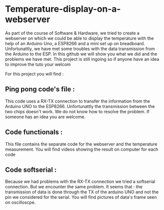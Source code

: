 # Temperature-display-on-a-webserver
As part of the course of Software & Hardware, we tried to create a webserver on which we could be able to display the temperature with the help of an Arduino Uno, a ESP8266 and a mini set up on breadboard. Unfortunattly, we have met some troubles with the data transmission from the Arduino to the ESP. In this github we will show you what we did and the problems we have met. This project is still ingoing so if anyone have an idea to improve the tuto your welcom

For this project you will find  :
## Ping pong code's file : 
This code uses a RX-TX connection to transfer the information from the Arduino UNO to the ESP8266. Unfortunattly the transmission between the two chips doesn't work. We do not know how to resolve the problem. If someone has an idea you are welcome.
## Code functionals :
This file contains the separate code for the webserver and the temperature measurement. You will find videos showing the result on computer for each code 
## Code softserial :
Because we had problems with the RX-TX connection we tried a softserial connection. But we encounter the same problem. It seems that : the transmission of data is done through the TX of the arduino UNO and not the pin we considered for the serial. You will find pictures of data's frame seen on oscilloscpe.

